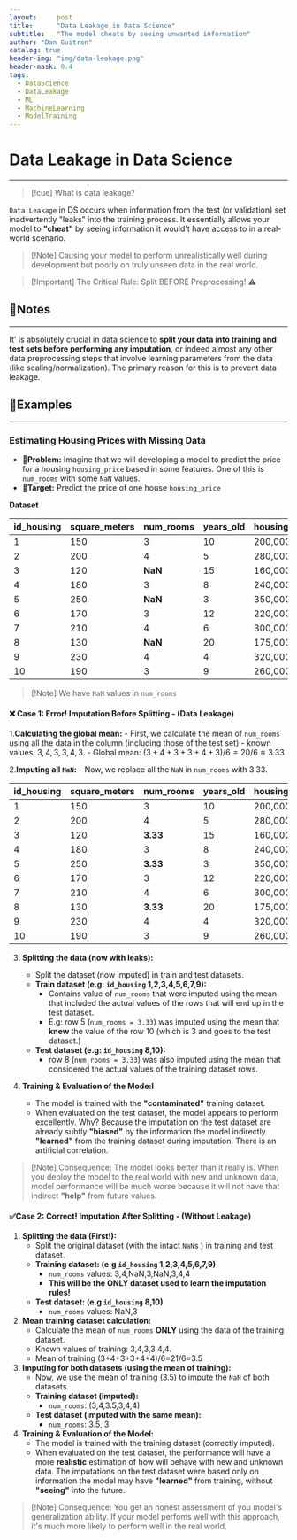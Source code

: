 ```yaml
---
layout:     post
title:      "Data Leakage in Data Science" 
subtitle:   "The model cheats by seeing unwanted information"
author: "Dan Guitron"
catalog: true
header-img: "img/data-leakage.png"
header-mask: 0.4
tags:
  - DataScience
  - DataLeakage
  - ML
  - MachineLearning
  - ModelTraining
---
```




# Data Leakage in Data Science
***
>[!cue] What is data leakage?

`Data Leakage` in DS occurs when information from the test (or validation) set inadvertently "leaks" into the training process. It essentially allows your model to **"cheat"**  by seeing information it would't have access to in a real-world scenario.

>[!Note] Causing your model to perform unrealistically well during development but poorly on truly unseen data in the real world. 

>[!Important] The Critical Rule: Split BEFORE Preprocessing! ⚠️

## 📓Notes
---
It' is absolutely crucial in data science to **split your data into training and test sets before performing any imputation**, or indeed almost any other data preprocessing steps that involve learning parameters from the data (like scaling/normalization). The primary reason for this is to prevent data leakage. 


## 📝Examples
---

### Estimating Housing Prices with Missing Data

- 📝**Problem:** Imagine that we will developing a model to predict the price for a housing `housing_price` based in some features. One of this is `num_rooms` with some `NaN` values.
- 🎯**Target:** Predict the price of one house `housing_price`

**Dataset**

| id_housing | square_meters | num_rooms | years_old | housing_price |
| :--------- | :------------ | :-------- | :-------- | :------------ |
| 1          | 150           | 3         | 10        | 200,000       |
| 2          | 200           | 4         | 5         | 280,000       |
| 3          | 120           | **NaN**   | 15        | 160,000       |
| 4          | 180           | 3         | 8         | 240,000       |
| 5          | 250           | **NaN**   | 3         | 350,000       |
| 6          | 170           | 3         | 12        | 220,000       |
| 7          | 210           | 4         | 6         | 300,000       |
| 8          | 130           | **NaN**   | 20        | 175,000       |
| 9          | 230           | 4         | 4         | 320,000       |
| 10         | 190           | 3         | 9         | 260,000       |

>[!Note] We have `NaN` values in `num_rooms`


#### ❌ Case 1: Error! Imputation Before Splitting - (Data Leakage)

1.**Calculating the global mean:**
	- First, we calculate the mean of `num_rooms` using all the data in the column (including those of the test set)
	- known values: $3,4,3,3,4,3$.
	- Global mean: $(3+4+3+3+4+3)/6=20/6≈3.33$

2.**Imputing all `NaN`:**
	- Now, we replace all the `NaN` in `num_rooms` with 3.33.

| id_housing | square_meters | num_rooms | years_old | housing_price |
| :--------- | :------------ | :-------- | :-------- | :------------ |
| 1          | 150           | 3         | 10        | 200,000       |
| 2          | 200           | 4         | 5         | 280,000       |
| 3          | 120           | **3.33**  | 15        | 160,000       |
| 4          | 180           | 3         | 8         | 240,000       |
| 5          | 250           | **3.33**  | 3         | 350,000       |
| 6          | 170           | 3         | 12        | 220,000       |
| 7          | 210           | 4         | 6         | 300,000       |
| 8          | 130           | **3.33**  | 20        | 175,000       |
| 9          | 230           | 4         | 4         | 320,000       |
| 10         | 190           | 3         | 9         | 260,000       |

3. **Splitting the data (now with leaks):**
	- Split the dataset (now imputed) in train and test datasets.
	- **Train dataset (e.g: `id_housing` 1,2,3,4,5,6,7,9):**
		- Contains value of `num_rooms` that were imputed using the mean that included the actual values of the rows that will end up in the test dataset. 
		- E.g: row 5 (`num_rooms = 3.33`) was imputed using the mean that **knew** the value of the row 10 (which is 3 and goes to the test dataset.)
	- **Test dataset (e.g: `id_housing` 8,10):**
		- row 8 (`num_rooms = 3.33`)  was also imputed using the mean that considered the actual values of the training dataset rows.

4. **Training & Evaluation of the Mode:l**
	- The model is trained with the **"contaminated"** training dataset.  
	- When evaluated on the test dataset, the model appears to perform excellently. Why? Because the imputation on the test dataset are already subtly **"biased"** by the information the model indirectly **"learned"** from the training dataset during imputation. There is an artificial correlation. 

>[!Note] Consequence: The model looks better than it really is. When you deploy the model to the real world with new and unknown data, model performance will be much worse because it will not have that indirect **"help"** from future values.

#### ✅Case 2: Correct! Imputation After Splitting - (Without Leakage)

1. **Splitting the data (First!):**
	- Split the original dataset (with the intact `NaN`s ) in training and test dataset.
	- **Training dataset: (e.g `id_housing` 1,2,3,4,5,6,7,9)**
		- `num_rooms` values: 3,4,NaN,3,NaN,3,4,4
		- **This will be the ONLY dataset used to learn the imputation rules!**
	- **Test dataset: (e.g `id_housing` 8,10)** 
		- `num_rooms` values: NaN,3
2. **Mean training dataset calculation:**
	- Calculate the mean of `num_rooms` **ONLY** using the data of the training dataset. 
	- Known values of training: 3,4,3,3,4,4.
	- Mean of training (3+4+3+3+4+4)/6=21/6=3.5
3. **Imputing for both datasets (using the mean of training):**
	- Now, we use the mean of training (3.5) to impute the `NaN` of both datasets.
	- **Training dataset (imputed):** 
		- `num_rooms`: (3,4,3.5,3,4,4)
	- **Test dataset (imputed with the same mean):**
		- `num_rooms`: 3.5, 3
4. **Training & Evaluation of the Model:**
	- The model is trained with the training dataset (correctly imputed).
	- When evaluated on the test dataset, the performance will have a more **realistic** estimation of how will behave with new and unknown data. The imputations on the test dataset were based only on  information the model may have **"learned"** from training, without **"seeing"** into the future. 

>[!Note] Consequence: You get an honest assessment of you model's generalization ability. If your model perfoms well with this approach, it's much more likely to perform well in the real world. 
